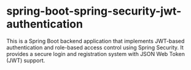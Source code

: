 # spring-boot-spring-security-jwt-authentication
This is a Spring Boot backend application that implements JWT-based authentication and role-based access control using Spring Security. It provides a secure login and registration system with JSON Web Token (JWT) support.

